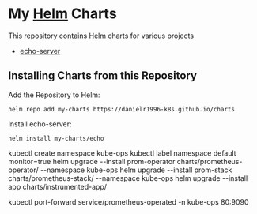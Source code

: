 # My [Helm](https://helm.sh) Charts

This repository contains [Helm](https://helm.sh) charts for various projects

* [echo-server](charts/echo/)

## Installing Charts from this Repository

Add the Repository to Helm:

    helm repo add my-charts https://danielr1996-k8s.github.io/charts

Install echo-server:

    helm install my-charts/echo


kubectl create namespace kube-ops
kubectl label namespace default monitor=true
helm upgrade --install prom-operator charts/prometheus-operator/ --namespace kube-ops
helm upgrade --install prom-stack charts/prometheus-stack/ --namespace kube-ops
helm upgrade --install app charts/instrumented-app/

kubectl port-forward service/prometheus-operated -n kube-ops 80:9090